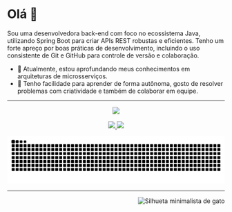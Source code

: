 <div align="left">
  <h1>Olá 👋</h1>
</div>

<p align="left">
  Sou uma desenvolvedora back-end com foco no ecossistema Java, utilizando Spring Boot para criar APIs REST robustas e eficientes. Tenho um forte apreço por boas práticas de desenvolvimento, incluindo o uso consistente de Git e GitHub para controle de versão e colaboração.
</p>

- 🔭 Atualmente, estou aprofundando meus conhecimentos em arquiteturas de microsserviços.
- 🌱 Tenho facilidade para aprender de forma autônoma, gosto de resolver problemas com criatividade e também de colaborar em equipe.

---
<p align="center">
  <a href="https://skillicons.dev">
    <img src="https://skillicons.dev/icons?i=java,spring,hibernate,maven,git,github,mysql,postgres,html,css,postman,idea&perline=6" />
  </a>
</p>


<div align="center">
  <a href="https://github.com/fernanda-kailer">
    <img height="180em" src="https://github-readme-stats.vercel.app/api?username=fernanda-kailer&show_icons=true&theme=dracula&include_all_commits=true&count_private=true"/>
    <img height="180em" src="https://github-readme-stats.vercel.app/api/top-langs/?username=fernanda-kailer&layout=compact&langs_count=7&theme=dracula"/>
  </a>

<p align="center">
  <img src="https://raw.githubusercontent.com/fernanda-kailer/fernanda-kailer/main/dist/github-contribution-grid-snake.svg" alt="snake animation">
</p>
</div>

---

<div align="right">
  <img height="350" alt="Silhueta minimalista de gato" src="https://github.com/user-attachments/assets/11ef059d-e638-4ab9-a3e4-8a8f824eba52" />
</div>

